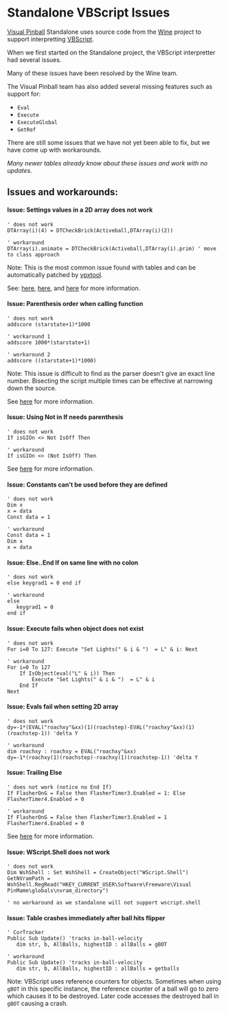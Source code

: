 # Standalone VBScript Issues

[Visual Pinball](https://github.com/vpinball/vpinball) Standalone uses source code from the [Wine](https://www.winehq.org/) project to support interpretting [VBScript](https://gitlab.winehq.org/wine/wine/-/tree/master/dlls/vbscript?ref_type=heads).

When we first started on the Standalone project, the VBScript interpretter had several issues. 

Many of these issues have been resolved by the Wine team. 

The Visual Pinball team has also added several missing features such as support for:
- `Eval`
- `Execute`
- `ExecuteGlobal`
- `GetRef`

There are still some issues that we have not yet been able to fix, but we have come up with workarounds. 

*Many newer tables already know about these issues and work with no updates.*

## Issues and workarounds:

#### Issue: Settings values in a 2D array does not work

```
' does not work
DTArray(i)(4) = DTCheckBrick(Activeball,DTArray(i)(2))        

' workaround 
DTArray(i).animate = DTCheckBrick(Activeball,DTArray(i).prim) ' move to class approach
```

Note: This is the most common issue found with tables and can be automatically patched by [vpxtool](https://github.com/francisdb/vpxtool).

See: [here](https://github.com/vpinball/vpinball/tree/standalone/standalone#dtarray-drop-targets), [here](https://github.com/vpinball/vpinball/tree/standalone/standalone#starray-standup-targets), and [here](https://bugs.winehq.org/show_bug.cgi?id=53877) for more information.

#### Issue: Parenthesis order when calling function

```
' does not work
addscore (starstate+1)*1000    

' workaround 1
addscore 1000*(starstate+1)

' workaround 2
addscore ((starstate+1)*1000)
```

Note: This issue is difficult to find as the parser doesn't give an exact line number. Bisecting the script multiple times can be effective at narrowing down the source.

See [here](https://bugs.winehq.org/show_bug.cgi?id=54177) for more information.

#### Issue: Using Not in If needs parenthesis

```
' does not work
If isGIOn <> Not IsOff Then

' workaround
If isGIOn <> (Not IsOff) Then
```

See [here](https://bugs.winehq.org/show_bug.cgi?id=55093) for more information.

#### Issue: Constants can't be used before they are defined

```
' does not work
Dim x
x = data
Const data = 1

' workaround
Const data = 1
Dim x
x = data
```

#### Issue: Else..End If on same line with no colon

```
' does not work
else keygrad1 = 0 end if

' workaround
else 
   keygrad1 = 0 
end if
```

#### Issue: Execute fails when object does not exist

```
' does not work
For i=0 To 127: Execute "Set Lights(" & i & ")  = L" & i: Next   

' workaround
For i=0 To 127
    If IsObject(eval("L" & i)) Then
        Execute "Set Lights(" & i & ")  = L" & i
    End If
Next
```

#### Issue: Evals fail when setting 2D array

```
' does not work
dy=-1*(EVAL("roachxy"&xx)(1)(roachstep)-EVAL("roachxy"&xx)(1)(roachstep-1))	'delta Y

' workaround
dim roachxy : roachxy = EVAL("roachxy"&xx)
dy=-1*(roachxy(1)(roachstep)-roachxy(1)(roachstep-1)) 'delta Y
```

#### Issue: Trailing Else

```
' does not work (notice no End If)
If FlasherOnG = False then FlasherTimer3.Enabled = 1: Else 
FlasherTimer4.Enabled = 0

' workaround
If FlasherOnG = False then FlasherTimer3.Enabled = 1
FlasherTimer4.Enabled = 0
```

See [here](https://bugs.winehq.org/show_bug.cgi?id=55006) for more information.

#### Issue: WScript.Shell does not work

```
' does not work
Dim WshShell : Set WshShell = CreateObject("WScript.Shell")
GetNVramPath = WshShell.RegRead("HKEY_CURRENT_USER\Software\Freeware\Visual PinMame\globals\nvram_directory")

' no workaround as we standalone will not support wscript.shell
```

#### Issue: Table crashes immediately after ball hits flipper

```
' CorTracker
Public Sub Update()	'tracks in-ball-velocity
   dim str, b, AllBalls, highestID : allBalls = gBOT

' workaround
Public Sub Update()	'tracks in-ball-velocity
   dim str, b, AllBalls, highestID : allBalls = getballs
```

Note: VBScript uses reference counters for objects. Sometimes when using `gBOT` in this specific instance, the reference counter of a ball will go to zero which causes it to be destroyed. Later code accesses the destroyed ball in `gBOT` causing a crash.

